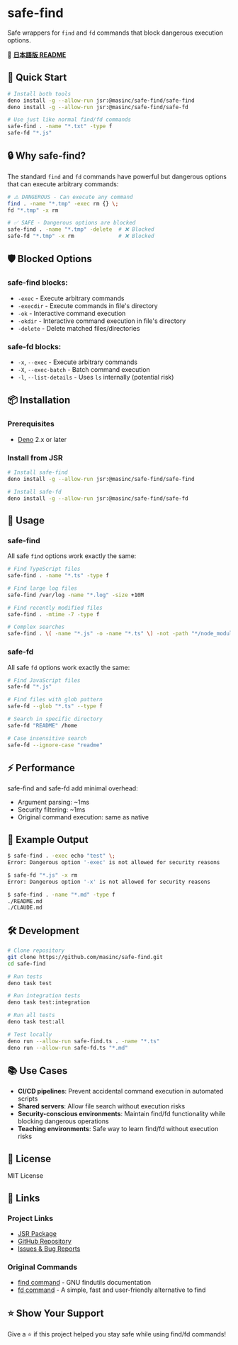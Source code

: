 # safe-find

Safe wrappers for `find` and `fd` commands that block dangerous execution
options.

📖 **[日本語版 README](README.ja.md)**

## 🚀 Quick Start

```bash
# Install both tools
deno install -g --allow-run jsr:@masinc/safe-find/safe-find
deno install -g --allow-run jsr:@masinc/safe-find/safe-fd

# Use just like normal find/fd commands
safe-find . -name "*.txt" -type f
safe-fd "*.js"
```

## 🔒 Why safe-find?

The standard `find` and `fd` commands have powerful but dangerous options that
can execute arbitrary commands:

```bash
# ⚠️ DANGEROUS - Can execute any command
find . -name "*.tmp" -exec rm {} \;
fd "*.tmp" -x rm

# ✅ SAFE - Dangerous options are blocked
safe-find . -name "*.tmp" -delete  # ❌ Blocked
safe-fd "*.tmp" -x rm              # ❌ Blocked
```

## 🛡️ Blocked Options

### safe-find blocks:

- `-exec` - Execute arbitrary commands
- `-execdir` - Execute commands in file's directory
- `-ok` - Interactive command execution
- `-okdir` - Interactive command execution in file's directory
- `-delete` - Delete matched files/directories

### safe-fd blocks:

- `-x`, `--exec` - Execute arbitrary commands
- `-X`, `--exec-batch` - Batch command execution
- `-l`, `--list-details` - Uses `ls` internally (potential risk)

## 📦 Installation

### Prerequisites

- [Deno](https://deno.land/) 2.x or later

### Install from JSR

```bash
# Install safe-find
deno install -g --allow-run jsr:@masinc/safe-find/safe-find

# Install safe-fd
deno install -g --allow-run jsr:@masinc/safe-find/safe-fd
```

## 🔧 Usage

### safe-find

All safe `find` options work exactly the same:

```bash
# Find TypeScript files
safe-find . -name "*.ts" -type f

# Find large log files
safe-find /var/log -name "*.log" -size +10M

# Find recently modified files
safe-find . -mtime -7 -type f

# Complex searches
safe-find . \( -name "*.js" -o -name "*.ts" \) -not -path "*/node_modules/*"
```

### safe-fd

All safe `fd` options work exactly the same:

```bash
# Find JavaScript files
safe-fd "*.js"

# Find files with glob pattern
safe-fd --glob "*.ts" --type f

# Search in specific directory
safe-fd "README" /home

# Case insensitive search
safe-fd --ignore-case "readme"
```

## ⚡ Performance

safe-find and safe-fd add minimal overhead:

- Argument parsing: ~1ms
- Security filtering: ~1ms
- Original command execution: same as native

## 🧪 Example Output

```bash
$ safe-find . -exec echo "test" \;
Error: Dangerous option '-exec' is not allowed for security reasons

$ safe-fd "*.js" -x rm
Error: Dangerous option '-x' is not allowed for security reasons

$ safe-find . -name "*.md" -type f
./README.md
./CLAUDE.md
```

## 🛠️ Development

```bash
# Clone repository
git clone https://github.com/masinc/safe-find.git
cd safe-find

# Run tests
deno task test

# Run integration tests
deno task test:integration

# Run all tests
deno task test:all

# Test locally
deno run --allow-run safe-find.ts . -name "*.ts"
deno run --allow-run safe-fd.ts "*.md"
```

## 📚 Use Cases

- **CI/CD pipelines**: Prevent accidental command execution in automated scripts
- **Shared servers**: Allow file search without execution risks
- **Security-conscious environments**: Maintain find/fd functionality while
  blocking dangerous operations
- **Teaching environments**: Safe way to learn find/fd without execution risks

## 📄 License

MIT License

## 🔗 Links

### Project Links
- [JSR Package](https://jsr.io/@masinc/safe-find)
- [GitHub Repository](https://github.com/masinc/safe-find)
- [Issues & Bug Reports](https://github.com/masinc/safe-find/issues)

### Original Commands
- [find command](https://www.gnu.org/software/findutils/manual/html_mono/find.html) - GNU findutils documentation
- [fd command](https://github.com/sharkdp/fd) - A simple, fast and user-friendly alternative to find

## ⭐ Show Your Support

Give a ⭐️ if this project helped you stay safe while using find/fd commands!
